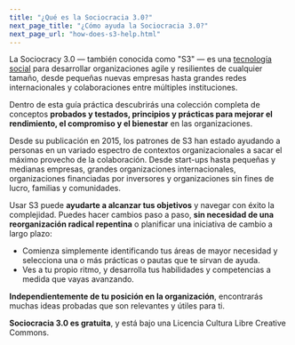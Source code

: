 ```yaml
---
title: "¿Qué es la Sociocracia 3.0?"
next_page_title: "¿Cómo ayuda la Sociocracia 3.0?"
next_page_url: "how-does-s3-help.html"
---
```



La Sociocracy 3.0 — también conocida como "S3" — es una <a href="glossary.html#entry-social-technology" class="glossary-tooltip" data-toggle="tooltip" title="Tecnología Social: La tecnología social es cualquier proceso, técnica, método, habilidad o cualquier otro enfoque que la gente pueda utilizar para influir en los sistemas sociales — organizaciones, sociedades, comunidades, etc. — apoyar la consecución de objetivos compartidos y orientar la interacción y el intercambio significativos.">tecnología social</a> para desarrollar organizaciones agile y resilientes de cualquier tamaño, desde pequeñas nuevas empresas hasta grandes redes internacionales y colaboraciones entre múltiples instituciones.

Dentro de esta guía práctica descubrirás una colección completa de conceptos **probados y testados, principios y prácticas para mejorar el rendimiento, el compromiso y el bienestar** en las organizaciones.

Desde su publicación en 2015, los patrones de S3 han estado ayudando a personas en un variado espectro de contextos organizacionales a sacar el máximo provecho de la colaboración. Desde start-ups hasta pequeñas y medianas empresas, grandes organizaciones internacionales, organizaciones financiadas por inversores y organizaciones sin fines de lucro, familias y comunidades.

Usar S3 puede **ayudarte a alcanzar tus objetivos** y navegar con éxito la complejidad. Puedes hacer cambios paso a paso, **sin necesidad de una reorganización radical repentina** o planificar una iniciativa de cambio a largo plazo:

-   Comienza simplemente identificando tus áreas de mayor necesidad y selecciona una o más prácticas o pautas que te sirvan de ayuda.
-   Ves a tu propio ritmo, y desarrolla tus habilidades y competencias a medida que vayas avanzando.

**Independientemente de tu posición en la organización**, encontrarás muchas ideas probadas que son relevantes y útiles para ti.

**Sociocracia 3.0 es gratuita**, y está bajo una Licencia Cultura Libre Creative Commons.
